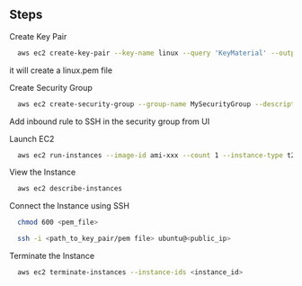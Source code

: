 
## Steps

Create Key Pair

```bash
  aws ec2 create-key-pair --key-name linux --query 'KeyMaterial' --output text > linux.pem
```
it will create a linux.pem file 

Create Security Group

```bash
  aws ec2 create-security-group --group-name MySecurityGroup --description "My Security Group"
```
Add inbound rule to SSH in the security group from UI

Launch EC2

```bash
  aws ec2 run-instances --image-id ami-xxx --count 1 --instance-type t2.micro. --key-name linux --security-groups MySecurityGroup
```

View the Instance

```bash
  aws ec2 describe-instances
```

Connect the Instance using SSH

```bash
  chmod 600 <pem_file>
```

```bash
  ssh -i <path_to_key_pair/pem file> ubuntu@<public_ip>
```

Terminate the Instance

```bash
  aws ec2 terminate-instances --instance-ids <instance_id>
```

